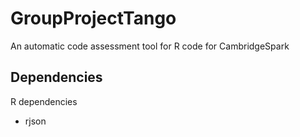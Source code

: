 # GroupProjectTango
An automatic code assessment tool for R code for CambridgeSpark

## Dependencies
R dependencies

 - rjson
